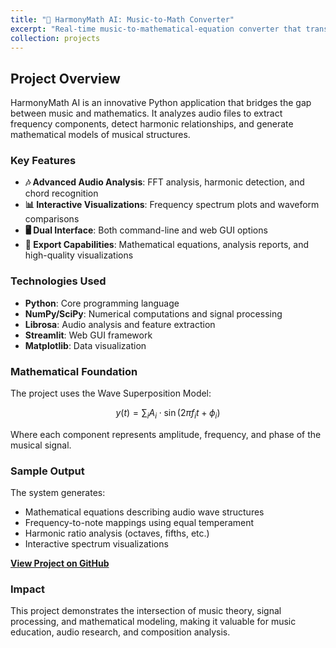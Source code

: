 ```yaml
---
title: "🎵 HarmonyMath AI: Music-to-Math Converter"
excerpt: "Real-time music-to-mathematical-equation converter that transforms audio into beautiful mathematical representations using FFT analysis and harmonic detection."
collection: projects
---
```


## Project Overview

HarmonyMath AI is an innovative Python application that bridges the gap between music and mathematics. It analyzes audio files to extract frequency components, detect harmonic relationships, and generate mathematical models of musical structures.

### Key Features

- **🎶 Advanced Audio Analysis**: FFT analysis, harmonic detection, and chord recognition
- **📊 Interactive Visualizations**: Frequency spectrum plots and waveform comparisons  
- **🖥️ Dual Interface**: Both command-line and web GUI options
- **📁 Export Capabilities**: Mathematical equations, analysis reports, and high-quality visualizations

### Technologies Used

- **Python**: Core programming language
- **NumPy/SciPy**: Numerical computations and signal processing
- **Librosa**: Audio analysis and feature extraction
- **Streamlit**: Web GUI framework
- **Matplotlib**: Data visualization

### Mathematical Foundation

The project uses the Wave Superposition Model:

$$y(t) = \sum_{i} A_i \cdot \sin(2\pi f_i t + \phi_i)$$

Where each component represents amplitude, frequency, and phase of the musical signal.

### Sample Output

The system generates:
- Mathematical equations describing audio wave structures
- Frequency-to-note mappings using equal temperament
- Harmonic ratio analysis (octaves, fifths, etc.)
- Interactive spectrum visualizations

**[View Project on GitHub](https://github.com/skcKenneth/harmony-math-ai)**

### Impact

This project demonstrates the intersection of music theory, signal processing, and mathematical modeling, making it valuable for music education, audio research, and composition analysis.
